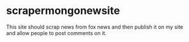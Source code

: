 # scrapermongonewsite
This site should scrap news from fox news and then publish it on my site and allow people to post comments on it. 
